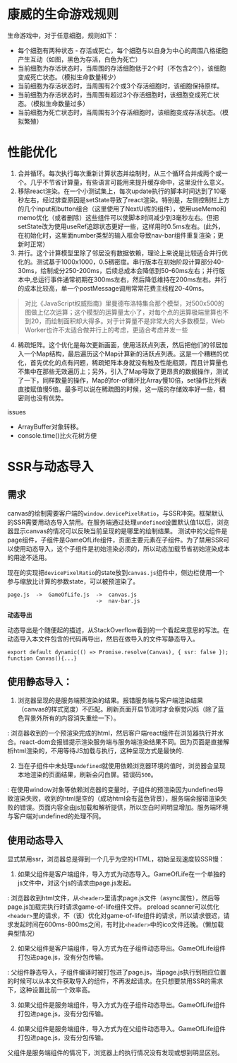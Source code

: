 # 康威的生命游戏规则
生命游戏中，对于任意细胞，规则如下：
- 每个细胞有两种状态 - 存活或死亡，每个细胞与以自身为中心的周围八格细胞产生互动（如图，黑色为存活，白色为死亡）
- 当前细胞为存活状态时，当周围的存活细胞低于2个时（不包含2个），该细胞变成死亡状态。（模拟生命数量稀少）
- 当前细胞为存活状态时，当周围有2个或3个存活细胞时，该细胞保持原样。
- 当前细胞为存活状态时，当周围有超过3个存活细胞时，该细胞变成死亡状态。（模拟生命数量过多）
- 当前细胞为死亡状态时，当周围有3个存活细胞时，该细胞变成存活状态。（模拟繁殖）
# 性能优化

1. 合并循环。每次执行每次重新计算状态并绘制时，从三个循环合并成两个或一个。几乎不节省计算量，有些语言可能用来提升缓存命中，这里没什么意义。
2. 移除react渲染。在一个小测试集上，每次update执行的脚本时间达到了10毫秒左右，经过排查原因是setState导致了react渲染。特别是，左侧控制栏上方的几个input和button组合（这里使用了NextUi库的组件），使用useMemo和memo优化（或者删除）这些组件可以使脚本时间减少到3毫秒左右。但把setState改为使用useRef追踪状态更好一些，这样用时0.5ms左右。(此外，在初始化时，这里面number类型的输入框会导致nav-bar组件重复渲染；更新时正常）
3. 并行。这个计算模型里除了邻居没有数据依赖，理论上来说是比较适合并行优化的。测试基于1000x1000，0.5稠密度。串行版本在初始阶段计算部分40-30ms，绘制成分250-200ms，后续总成本会降低到50-60ms左右；并行版本中,总运行事件通常初期在300ms左右，然后降低维持在200ms左右。并行的成本比较高，单一个postMessage调用常常花费主线程20-40ms。
> 对比《JavaScript权威指南》里曼德布洛特集合那个模型，对500x500的图做上亿次运算；这个模型的运算量太小了，对每个点的运算极端里算也不到20，而绘制面积却大得多。对于计算量不是非常大的大多数模型，Web Worker也许不太适合做并行上的考虑，更适合考虑并发一些
4. 稀疏矩阵。这个优化是每次更新画面，使用活跃点列表，然后把他们的邻居加入一个Map结构，最后遍历这个Map计算新的活跃点列表。这是一个糟糕的优化，首先优化的点有问题，稀疏矩阵本身就没有触及性能瓶颈，而且计算量也不集中在那些无效遍历上；另外，引入了Map导致了更昂贵的数据操作，测试了一下，同样数量的操作，Map的for-of循环比Array慢10倍，set操作比列表直接赋值慢5倍。最多可以说在稀疏图的时候，这一版的存储效率好一些，稠密则也没有优势。

issues
- ArrayBuffer对象转移。
- console.time()比火花树方便

# SSR与动态导入
## 需求
canvas的绘制需要客户端的`window.devicePixelRatio`，与SSR冲突。框架默认的SSR需要用动态导入禁用。在服务端通过处理`undefined`设置默认值1以后，浏览器显示canvas的情况可以反映当前呈现的是哪里的绘制结果。
测试中的父组件是page组件，子组件是GameOfLife组件，页面主要元素在子组件。为了禁用SSR可以使用动态导入，这个子组件是初始渲染必须的，所以动态加载节省初始渲染成本的用途不适用。

现在的实现把`devicePixelRatio`的state放到`canvas.js`组件中，侧边栏使用一个参与缩放比计算的参数state，可以被预渲染了。

```
page.js  ->  GameOfLife.js  ->  canvas.js
                            ->  nav-bar.js
```
**动态导出**

动态导出是个随便起的描述，从StackOverflow看到的一个看起来意思的写法。在动态导入本文件包含的代码再导出，然后在做导入的文件写静态导入。
```
export default dynamic(() => Promise.resolve(Canvas), { ssr: false });
function Canvas(){...}
```

## 使用静态导入：
1. 浏览器呈现的是服务端预渲染的结果。报错服务端与客户端渲染结果（canvas的样式宽度）不匹配。刷新页面开启节流时才会察觉闪烁（除了蓝色背景外所有的内容消失重绘一下）。

: 浏览器收到的一个预渲染完成的html，然后客户端react组件在浏览器执行并水合。react-dom会报错提示渲染服务端与服务端渲染结果不同。因为页面是直接解析html渲染的，不用等待JS加载与执行，这种呈现方式是最快的.

2. 当在子组件中未处理`undefined`就使用依赖浏览器环境的值时，浏览器会呈现本地渲染的页面结果，刷新会闪白屏。错误码`500`。

: 在使用window对象等依赖浏览器的变量时，子组件的预渲染因为undefined导致渲染失败，收到的html是空的（成功html会有蓝色背景），服务端会报错渲染失败的错误。页面内容全由js加载和解析提供，所以空白时间明显增加。服务端环境与客户端对undefined的处理不同。

## 使用动态导入
显式禁用ssr，浏览器总是得到一个几乎为空的HTML，初始呈现速度较SSR慢：

1. 如果父组件是客户端组件，导入方式为动态导入。GameOfLife在一个单独的js文件中，对这个js的请求由page.js发起。

: 浏览器收到html文件，从`<header>`里请求page.js文件（async属性），然后等page.js加载完执行时请求game-of-life组件文件。
 preload scanner可以优化`<header>`里的请求，不（该）优化对game-of-life组件的请求，所以请求很迟，请求发起时间在600ms-800ms之间，有时比`<header>`中的ico文件还晚。（懒加载典型情况）

2. 如果父组件是客户端组件，导入方式为在子组件动态导出。GameOfLife组件打包进page.js，没有分包传输。

: 父组件静态导入，子组件编译时被打包进了page.js，当page.js执行到相应位置的时候可以从本文件获取导入的组件，不再发起请求。在只想要禁用SSR的需求下，这种设置比前一个效率高。

3. 如果父组件是服务端组件，导入方式为在子组件动态导出。GameOfLife组件打包进page.js，没有分包传输。

4. 如果父组件是服务端组件，导入方式为在父组件动态导入。GameOfLife组件打包进page.js，没有分包传输。

父组件是服务端组件的情况下，浏览器上的执行情况没有发现或想到明显区别。



